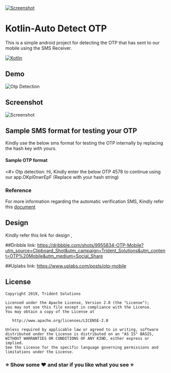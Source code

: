 [![Screenshot](https://tridentnets.com/banner.png)](https://tridentnets.com/)
# Kotlin-Auto Detect OTP 

This is a simple android project for detecting the OTP that has sent to our mobile using the SMS Receiver.

[![Kotlin](https://img.shields.io/badge/Platform-Kotlin-blue.svg)](https://kotlinlang.org/)

## Demo
![Otp Detection](https://user-images.githubusercontent.com/57178805/70522647-8975c680-1b67-11ea-8e9b-0ed09c81ad9a.gif)

## Screenshot
![Screenshot](https://user-images.githubusercontent.com/57178805/70772076-67fc2100-1d99-11ea-93ee-fb6eb3fe486c.png)
   
## Sample SMS format for testing your OTP

Kindly use the below sms format for testing the OTP internally by replacing the hash key with yours.

#### Sample OTP format
<#> Otp detection: Hi, Kindly enter the below OTP 4578 to continue using our app.OKpl0nwrEpF (Replace with your hash string)

### Reference

For more information regarding the automatic verification SMS, Kindly refer this [document](https://developers.google.com/identity/sms-retriever/overview)

## Design 
Kindly refer this link for design ,

##Dribble link: https://dribbble.com/shots/9955834-OTP-Mobile?utm_source=Clipboard_Shot&utm_campaign=Trident_Solutions&utm_content=OTP%20Mobile&utm_medium=Social_Share

##Uplabs link: https://www.uplabs.com/posts/otp-mobile

## License

    Copyright 2019, Trident Solutions

    Licensed under the Apache License, Version 2.0 (the "License");
    you may not use this file except in compliance with the License.
    You may obtain a copy of the License at

       http://www.apache.org/licenses/LICENSE-2.0

    Unless required by applicable law or agreed to in writing, software
    distributed under the License is distributed on an "AS IS" BASIS,
    WITHOUT WARRANTIES OR CONDITIONS OF ANY KIND, either express or implied.
    See the License for the specific language governing permissions and
    limitations under the License.

### ⭐ Show some ❤️ and star if you like what you see ⭐
